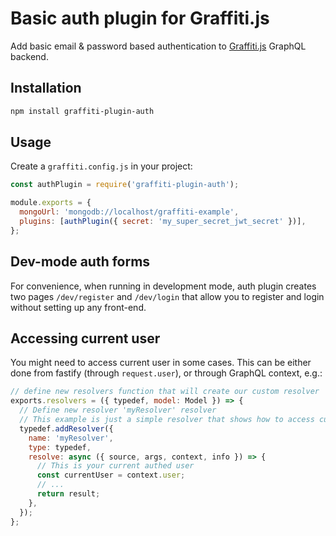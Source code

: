 # Basic auth plugin for Graffiti.js

Add basic email & password based authentication to [Graffiti.js](https://github.com/yamalight/graffiti/) GraphQL backend.

## Installation

```sh
npm install graffiti-plugin-auth
```

## Usage

Create a `graffiti.config.js` in your project:

```js
const authPlugin = require('graffiti-plugin-auth');

module.exports = {
  mongoUrl: 'mongodb://localhost/graffiti-example',
  plugins: [authPlugin({ secret: 'my_super_secret_jwt_secret' })],
};
```

## Dev-mode auth forms

For convenience, when running in development mode, auth plugin creates two pages `/dev/register` and `/dev/login` that allow you to register and login without setting up any front-end.

## Accessing current user

You might need to access current user in some cases.
This can be either done from fastify (through `request.user`), or through GraphQL context, e.g.:

```js
// define new resolvers function that will create our custom resolver
exports.resolvers = ({ typedef, model: Model }) => {
  // Define new resolver 'myResolver' resolver
  // This example is just a simple resolver that shows how to access current user
  typedef.addResolver({
    name: 'myResolver',
    type: typedef,
    resolve: async ({ source, args, context, info }) => {
      // This is your current authed user
      const currentUser = context.user;
      // ...
      return result;
    },
  });
};
```
